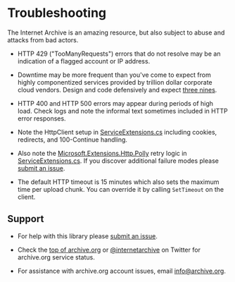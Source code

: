  # Troubleshooting

The Internet Archive is an amazing resource, but also subject to abuse and attacks from bad actors.

* HTTP 429 ("TooManyRequests") errors that do not resolve may be an indication of a flagged account or IP address.

* Downtime may be more frequent than you've come to expect from highly componentized services provided by trillion dollar corporate cloud vendors. Design and code defensively and expect [three nines](https://en.wikipedia.org/wiki/High_availability#Percentage_calculation).

* HTTP 400 and HTTP 500 errors may appear during periods of high load. Check logs and note the informal text sometimes included in HTTP error responses.

* Note the HttpClient setup in [ServiceExtensions.cs](../InternetArchive.NET/ServiceExtensions.cs) including cookies, redirects, and 100-Continue handling.

* Also note the [Microsoft.Extensions.Http.Polly](https://docs.microsoft.com/en-us/dotnet/architecture/microservices/implement-resilient-applications/implement-http-call-retries-exponential-backoff-polly) retry logic in [ServiceExtensions.cs](../InternetArchive.NET/ServiceExtensions.cs). If you discover additional failure modes please [submit an issue](https://github.com/experimentaltvcenter/InternetArchive.NET/issues).

* The default HTTP timeout is 15 minutes which also sets the maximum time per upload chunk. You can override it by calling ``SetTimeout`` on the client.

## Support

* For help with this library please [submit an issue](https://github.com/experimentaltvcenter/InternetArchive.NET/issues).

* Check the [top of archive.org](https://archive.org) or [@internetarchive](https://twitter.com/internetarchive) on Twitter for archive.org service status.

* For assistance with archive.org account issues, email [info@archive.org](mailto:info@archive.org).